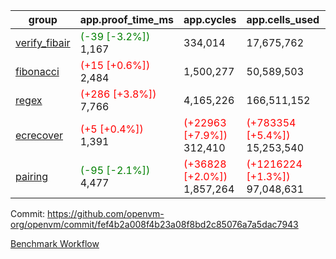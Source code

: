 | group | app.proof_time_ms | app.cycles | app.cells_used | leaf.proof_time_ms | leaf.cycles | leaf.cells_used |
| -- | -- | -- | -- | -- | -- | -- |
| [verify_fibair](https://github.com/openvm-org/openvm/blob/benchmark-results/benchmarks-pr/1642/verify_fibair-fef4b2a008f4b23a08f8bd2c85076a7a5dac7943.md) |<span style='color: green'>(-39 [-3.2%])</span> 1,167 |  334,014 |  17,675,762 |- | - | - |
| [fibonacci](https://github.com/openvm-org/openvm/blob/benchmark-results/benchmarks-pr/1642/fibonacci-fef4b2a008f4b23a08f8bd2c85076a7a5dac7943.md) |<span style='color: red'>(+15 [+0.6%])</span> 2,484 |  1,500,277 |  50,589,503 |- | - | - |
| [regex](https://github.com/openvm-org/openvm/blob/benchmark-results/benchmarks-pr/1642/regex-fef4b2a008f4b23a08f8bd2c85076a7a5dac7943.md) |<span style='color: red'>(+286 [+3.8%])</span> 7,766 |  4,165,226 |  166,511,152 |- | - | - |
| [ecrecover](https://github.com/openvm-org/openvm/blob/benchmark-results/benchmarks-pr/1642/ecrecover-fef4b2a008f4b23a08f8bd2c85076a7a5dac7943.md) |<span style='color: red'>(+5 [+0.4%])</span> 1,391 | <span style='color: red'>(+22963 [+7.9%])</span> 312,410 | <span style='color: red'>(+783354 [+5.4%])</span> 15,253,540 |- | - | - |
| [pairing](https://github.com/openvm-org/openvm/blob/benchmark-results/benchmarks-pr/1642/pairing-fef4b2a008f4b23a08f8bd2c85076a7a5dac7943.md) |<span style='color: green'>(-95 [-2.1%])</span> 4,477 | <span style='color: red'>(+36828 [+2.0%])</span> 1,857,264 | <span style='color: red'>(+1216224 [+1.3%])</span> 97,048,631 |- | - | - |


Commit: https://github.com/openvm-org/openvm/commit/fef4b2a008f4b23a08f8bd2c85076a7a5dac7943

[Benchmark Workflow](https://github.com/openvm-org/openvm/actions/runs/15058020134)
